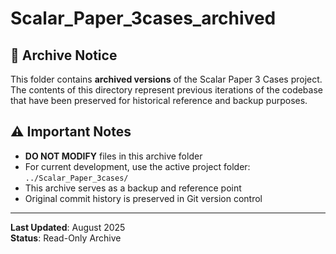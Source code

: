 # Scalar_Paper_3cases_archived

## 📁 Archive Notice

This folder contains **archived versions** of the Scalar Paper 3 Cases project. The contents of this directory represent previous iterations of the codebase that have been preserved for historical reference and backup purposes.

## ⚠️ Important Notes

- **DO NOT MODIFY** files in this archive folder
- For current development, use the active project folder: `../Scalar_Paper_3cases/`
- This archive serves as a backup and reference point
- Original commit history is preserved in Git version control

---

**Last Updated**: August 2025  
**Status**: Read-Only Archive
